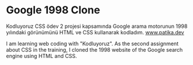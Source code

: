 # Google 1998 Clone
Kodluyoruz  CSS ödev 2 projesi kapsamında Google arama motorunun 1998 yılındaki görünümünü HTML ve CSS kullanarak kodladım.  www.patika.dev

I am learning web coding with "Kodluyoruz". As the second assignment about CSS in the training, I cloned the 1998 website of the Google search engine using HTML and CSS.
